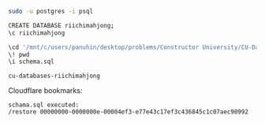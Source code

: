 ```bash
sudo -u postgres -i psql

CREATE DATABASE riichimahjong;
\c riichimahjong

\cd '/mnt/c/users/panuhin/desktop/problems/Constructor University/CU-Databases/project'
\! pwd
\i schema.sql
```


`cu-databases-riichimahjong`

Cloudflare bookmarks:
```
schama.sql executed:
/restore 00000000-0000000e-00004ef3-e77e43c17ef3c436845c1c07aec90992
```
